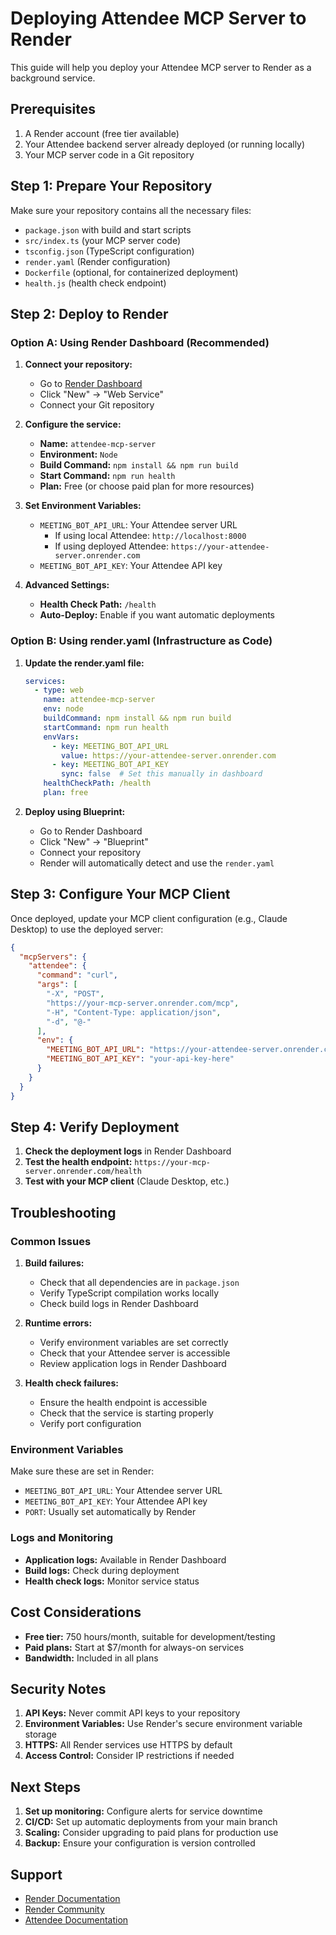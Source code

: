 # Deploying Attendee MCP Server to Render

This guide will help you deploy your Attendee MCP server to Render as a background service.

## Prerequisites

1. A Render account (free tier available)
2. Your Attendee backend server already deployed (or running locally)
3. Your MCP server code in a Git repository

## Step 1: Prepare Your Repository

Make sure your repository contains all the necessary files:
- `package.json` with build and start scripts
- `src/index.ts` (your MCP server code)
- `tsconfig.json` (TypeScript configuration)
- `render.yaml` (Render configuration)
- `Dockerfile` (optional, for containerized deployment)
- `health.js` (health check endpoint)

## Step 2: Deploy to Render

### Option A: Using Render Dashboard (Recommended)

1. **Connect your repository:**
   - Go to [Render Dashboard](https://dashboard.render.com)
   - Click "New" → "Web Service"
   - Connect your Git repository

2. **Configure the service:**
   - **Name:** `attendee-mcp-server`
   - **Environment:** `Node`
   - **Build Command:** `npm install && npm run build`
   - **Start Command:** `npm run health`
   - **Plan:** Free (or choose paid plan for more resources)

3. **Set Environment Variables:**
   - `MEETING_BOT_API_URL`: Your Attendee server URL
     - If using local Attendee: `http://localhost:8000`
     - If using deployed Attendee: `https://your-attendee-server.onrender.com`
   - `MEETING_BOT_API_KEY`: Your Attendee API key

4. **Advanced Settings:**
   - **Health Check Path:** `/health`
   - **Auto-Deploy:** Enable if you want automatic deployments

### Option B: Using render.yaml (Infrastructure as Code)

1. **Update the render.yaml file:**
   ```yaml
   services:
     - type: web
       name: attendee-mcp-server
       env: node
       buildCommand: npm install && npm run build
       startCommand: npm run health
       envVars:
         - key: MEETING_BOT_API_URL
           value: https://your-attendee-server.onrender.com
         - key: MEETING_BOT_API_KEY
           sync: false  # Set this manually in dashboard
       healthCheckPath: /health
       plan: free
   ```

2. **Deploy using Blueprint:**
   - Go to Render Dashboard
   - Click "New" → "Blueprint"
   - Connect your repository
   - Render will automatically detect and use the `render.yaml`

## Step 3: Configure Your MCP Client

Once deployed, update your MCP client configuration (e.g., Claude Desktop) to use the deployed server:

```json
{
  "mcpServers": {
    "attendee": {
      "command": "curl",
      "args": [
        "-X", "POST",
        "https://your-mcp-server.onrender.com/mcp",
        "-H", "Content-Type: application/json",
        "-d", "@-"
      ],
      "env": {
        "MEETING_BOT_API_URL": "https://your-attendee-server.onrender.com",
        "MEETING_BOT_API_KEY": "your-api-key-here"
      }
    }
  }
}
```

## Step 4: Verify Deployment

1. **Check the deployment logs** in Render Dashboard
2. **Test the health endpoint:** `https://your-mcp-server.onrender.com/health`
3. **Test with your MCP client** (Claude Desktop, etc.)

## Troubleshooting

### Common Issues

1. **Build failures:**
   - Check that all dependencies are in `package.json`
   - Verify TypeScript compilation works locally
   - Check build logs in Render Dashboard

2. **Runtime errors:**
   - Verify environment variables are set correctly
   - Check that your Attendee server is accessible
   - Review application logs in Render Dashboard

3. **Health check failures:**
   - Ensure the health endpoint is accessible
   - Check that the service is starting properly
   - Verify port configuration

### Environment Variables

Make sure these are set in Render:
- `MEETING_BOT_API_URL`: Your Attendee server URL
- `MEETING_BOT_API_KEY`: Your Attendee API key
- `PORT`: Usually set automatically by Render

### Logs and Monitoring

- **Application logs:** Available in Render Dashboard
- **Build logs:** Check during deployment
- **Health check logs:** Monitor service status

## Cost Considerations

- **Free tier:** 750 hours/month, suitable for development/testing
- **Paid plans:** Start at $7/month for always-on services
- **Bandwidth:** Included in all plans

## Security Notes

1. **API Keys:** Never commit API keys to your repository
2. **Environment Variables:** Use Render's secure environment variable storage
3. **HTTPS:** All Render services use HTTPS by default
4. **Access Control:** Consider IP restrictions if needed

## Next Steps

1. **Set up monitoring:** Configure alerts for service downtime
2. **CI/CD:** Set up automatic deployments from your main branch
3. **Scaling:** Consider upgrading to paid plans for production use
4. **Backup:** Ensure your configuration is version controlled

## Support

- [Render Documentation](https://render.com/docs)
- [Render Community](https://community.render.com)
- [Attendee Documentation](https://github.com/attendee-labs/attendee) 